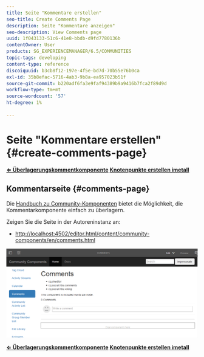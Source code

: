 ```yaml
---
title: Seite "Kommentare erstellen"
seo-title: Create Comments Page
description: Seite "Kommentare anzeigen"
seo-description: View Comments page
uuid: 1f043133-51c6-41e8-bbdb-d9fd7780136b
contentOwner: User
products: SG_EXPERIENCEMANAGER/6.5/COMMUNITIES
topic-tags: developing
content-type: reference
discoiquuid: b3cb8f12-197e-4f5e-bd7d-70b55e76b0ca
exl-id: 35b8efac-5716-4ab3-9b8a-ea957023b51f
source-git-commit: b220adf6fa3e9faf94389b9a9416b7fca2f89d9d
workflow-type: tm+mt
source-wordcount: '57'
ht-degree: 1%

---
```


# Seite &quot;Kommentare erstellen&quot; {#create-comments-page}

**[⇐ Überlagerungskommentkomponente](overlay-comments.md) [Knotenpunkte erstellen imetall](overlay-create-nodes.md)**

## Kommentarseite {#comments-page}

Die [Handbuch zu Community-Komponenten](components-guide.md) bietet die Möglichkeit, die Kommentarkomponente einfach zu überlagern.

Zeigen Sie die Seite in der Autoreninstanz an:

* [http://localhost:4502/editor.html/content/community-components/en/comments.html](http://localhost:4502/editor.html/content/community-components/en/comments.html)

![Kommentare](assets/comments.png)

**[⇐ Überlagerungskommentkomponente](overlay-comments.md) [Knotenpunkte erstellen imetall](overlay-create-nodes.md)**
